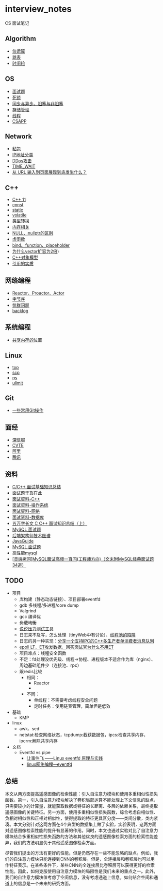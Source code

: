 # interview_notes
CS 面试笔记

## Algorithm

- [位运算](./algorithm/位运算.md)
- [跳表](./algorithm/skiplist.md)
- [时间轮](./algorithm/timerwheel.md)

## OS

- [面试题](./os/面试题.md)
- [死锁](./os/死锁.md)
- [同步与异步、阻塞与非阻塞](./os/同步与异步、阻塞与非阻塞.md)
- [存储管理](./os/存储管理.md)
- [线程](./os/线程.md)
- [CSAPP](./os/csapp/md)

## Network

- [粘包](./network/粘包.md)
- [IP地址分类](./network/IP地址分类/IP地址分类.md)
- [DDos攻击](./network/DDos.md)
- [TIME_WAIT](./network/TIME_WAIT.md)
- [从 URL 输入到页面展现到底发生什么？](./network/Web页面请求过程.md)

## C++

- [C++ 11](./cpp/cpp11.md)
- [const](./cpp/const.md)
- [static](./cpp/static.md)
- [volatile](./cpp/volatile.md)
- [类型转换](./cpp/cast.md)
- [内存相关](./cpp/memory/memory.md)
- [NULL、nullptr的区别](./cpp/nullptr.md)
- [虚函数](./cpp/virtual.md)
- [bind、function、placeholder](./cpp/memory/bind_function_placeholder.md)
- [为什么vector扩容为2倍](./cpp/vector/vector_memory.md))
- [C++对象模型](./cpp/memory/object_model.md)
- [引用的实质](./cpp/reference.md)

## 网络编程

- [Reactor、Proactor、Actor](./network_progaming/model/IO_model.md)
- [字节序](./network_progaming/endianness.md)
- [惊群问题](./network_progaming/shock_group.md)
- [backlog](./network_programing/backlog/listen_backlog.md)

## 系统编程

- [共享内存的位置](./system_programing/shared_memory/shared_memory.md)

## Linux

- [top](./linux/top.README)
- [scp](./linux/scp.README)
- [ps](./linux/ps.README)
- [ulimit](./linux/ulimit.md)

## Git

- [一些常用Git操作](./git/operations.md)

## 面经

- [深信服](./Interview_problems/深信服.md)
- [CVTE](./Interview_problems/cvte.md)
- [阿里](./Interview_problems/阿里.md)
- [腾讯](./Interview_problems/腾讯.md)

## 资料

- [C/C++ 面试基础知识总结](https://www.yuque.com/huihut/interview/readme)
- [面试题干货在此](https://www.nowcoder.com/discuss/57978)
- [面试资料-C++](https://blog.nowcoder.net/n/597b7119c7ff40308fc6f9b59fdb041d)
- [面试资料-操作系统](https://blog.nowcoder.net/n/cf431b32dc1244868e34c9afac189832)
- [面试资料-网络](https://blog.nowcoder.net/n/3e8a113ce1a24a29b6f737522f49fa2f)
- [面试资料-数据库](https://blog.nowcoder.net/n/67050afd11bf4d71bb8df3f84b04aa70)
- [五万字长文 C C++ 面试知识总结（上）](https://juejin.im/post/5cbd7603e51d456e2446fcaf)
- [MySQL 面试题](http://www.jishuchi.com/books/mysql-interview)
- [后端架构师技术图谱](https://github.com/xingshaocheng/architect-awesome/blob/master/README.md)
- [JavaGuide](https://github.com/Snailclimb/JavaGuide)
- [MySQL 面试题](http://www.jishuchi.com/books/mysql-interview)
- [高性能mysql](https://www.kancloud.cn/jdxia/booknote/541867)
- [[灵魂拷问]MySQL面试高频一百问(工程师方向)（文末附MySQL经典面试题34道）](https://zhuanlan.zhihu.com/p/74932727)

## TODO

- 项目
  - 库构建（静态动态链接）、项目部署eventfd
  - gdb 多线程/多进程/core dump
  - Valgrind
  - gcc 编译优
  - ~~负载均衡~~
  - [说说压力测试工具](https://blog.huoding.com/2017/05/31/620)
  - 日志来不及写，怎么处理（tinyWeb中有讨论）、[线程池的陷阱](https://www.cnblogs.com/qicosmos/p/3225099.html)
  - 日志的另一种实现：[分享一个支持IPC的C++多生产者单消费者消息队列](https://zhuanlan.zhihu.com/p/42865831?utm_source=wechat_session&utm_medium=social&utm_oi=52921169346560)
  - [epoll LT、ET收发数据，回答面试官为什么不用ET](https://www.zhihu.com/question/263931629/answer/1012125255)
  - 项目难点：线程安全函数
  - 不足：fd处理没优先级、线程->协程、进程版本不适合作为库（nginx）、周边基础组件少（连接池、rpc）
  - 跟redis比较
    - 相同：
      - Reactor
      - 
    - 不同：
      - 单线程：不需要考虑线程安全问题
      - 定时任务：使用链表管理，简单但是低效
- 基础
  - KMP
- linux
  - awk、sed
  - netstat:检查网络状态，tcpdump:截获数据包，ipcs:检查共享内存，ipcrm:解除共享内存
- 文档
  - Eventfd vs pipe
    - [让事件飞 ——Linux eventfd 原理与实践](https://zhuanlan.zhihu.com/p/40572954)
    - [linux网络编程--eventfd](https://blog.csdn.net/majianfei1023/article/details/51199702)

## 总结

本文从两方面提高遥感图像的检索性能：引入自注意力模块和使用多重相似性损失函数。第一，引入自注意力模块解决了卷积局部运算不能处理上下文信息的缺点，只需要较小的计算量，就能获取数据或特征的长距离、多层的依赖关系，最终提取遥感图像的关键特征。另一方面，使用多重相似性损失函数，综合考虑自相似性、负相对相似性和正相对相似性，使得提取的特征更具区分度——类间分散，类内紧凑。本文分别针对这两方面在4个典型的数据集上做了实验，实验表明，这两方面对遥感图像检索性能的提升有显著的作用。同时，本文也通过实验对比了自注意力模块结合多重相似性损失函数的方法和其他优良的遥感图像检索方面的检索性能差异，我们的方法明显优于其他遥感图像检索方面。

尽管我们提出的方法有更好的性能，但是仍然存在一些不能忽略的缺点。例如，我们的自注意力模块只能连接到CNN的卷积层。但是，全连接层和卷积层也可以用作特征表示。在某些条件下，某些CNN的全连接层比卷积层可以获得更好的检索性能。因此，如何克服使用自注意力模块的局限性是我们未来的重点之一。此外，我们的自注意力模块值考虑了空间信息，没有考虑通道上信息。如何结合空间和通道上的信息是一个未来的研究方面。



